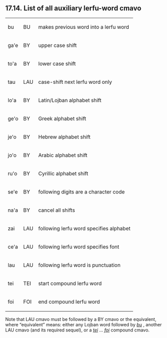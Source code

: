 <a id="section-lerfu-cmavo-summary"></a>17.14. <a id="c17s14"></a>List of all auxiliary lerfu-word cmavo
--------------------------------------------------------------------------------------------------------

<table class="cmavo-list"><colgroup></colgroup><tbody><tr class="cmavo-entry"><td class="cmavo"><p class="cmavo">bu</p></td><td class="selmaho"><p class="selmaho">BU</p></td><td class="description"><p class="description">makes previous word into a lerfu word</p></td></tr><tr class="cmavo-entry"><td class="cmavo"><p class="cmavo">ga'e</p></td><td class="selmaho"><p class="selmaho">BY</p></td><td class="description"><p class="description">upper case shift</p></td></tr><tr class="cmavo-entry"><td class="cmavo"><p class="cmavo">to'a</p></td><td class="selmaho"><p class="selmaho">BY</p></td><td class="description"><p class="description">lower case shift</p></td></tr><tr class="cmavo-entry"><td class="cmavo"><p class="cmavo">tau</p></td><td class="selmaho"><p class="selmaho">LAU</p></td><td class="description"><p class="description">case-shift next lerfu word only</p></td></tr><tr class="cmavo-entry"><td class="cmavo"><p class="cmavo">lo'a</p></td><td class="selmaho"><p class="selmaho">BY</p></td><td class="description"><p class="description">Latin/Lojban alphabet shift</p></td></tr><tr class="cmavo-entry"><td class="cmavo"><p class="cmavo">ge'o</p></td><td class="selmaho"><p class="selmaho">BY</p></td><td class="description"><p class="description">Greek alphabet shift</p></td></tr><tr class="cmavo-entry"><td class="cmavo"><p class="cmavo">je'o</p></td><td class="selmaho"><p class="selmaho">BY</p></td><td class="description"><p class="description">Hebrew alphabet shift</p></td></tr><tr class="cmavo-entry"><td class="cmavo"><p class="cmavo">jo'o</p></td><td class="selmaho"><p class="selmaho">BY</p></td><td class="description"><p class="description">Arabic alphabet shift</p></td></tr><tr class="cmavo-entry"><td class="cmavo"><p class="cmavo">ru'o</p></td><td class="selmaho"><p class="selmaho">BY</p></td><td class="description"><p class="description">Cyrillic alphabet shift</p></td></tr><tr class="cmavo-entry"><td class="cmavo"><p class="cmavo">se'e</p></td><td class="selmaho"><p class="selmaho">BY</p></td><td class="description"><p class="description">following digits are a character code</p></td></tr><tr class="cmavo-entry"><td class="cmavo"><p class="cmavo">na'a</p></td><td class="selmaho"><p class="selmaho">BY</p></td><td class="description"><p class="description">cancel all shifts</p></td></tr><tr class="cmavo-entry"><td class="cmavo"><p class="cmavo">zai</p></td><td class="selmaho"><p class="selmaho">LAU</p></td><td class="description"><p class="description">following lerfu word specifies alphabet</p></td></tr><tr class="cmavo-entry"><td class="cmavo"><p class="cmavo">ce'a</p></td><td class="selmaho"><p class="selmaho">LAU</p></td><td class="description"><p class="description">following lerfu word specifies font</p></td></tr><tr class="cmavo-entry"><td class="cmavo"><p class="cmavo">lau</p></td><td class="selmaho"><p class="selmaho">LAU</p></td><td class="description"><p class="description">following lerfu word is punctuation</p></td></tr><tr class="cmavo-entry"><td class="cmavo"><p class="cmavo">tei</p></td><td class="selmaho"><p class="selmaho">TEI</p></td><td class="description"><p class="description">start compound lerfu word</p></td></tr><tr class="cmavo-entry"><td class="cmavo"><p class="cmavo">foi</p></td><td class="selmaho"><p class="selmaho">FOI</p></td><td class="description"><p class="description">end compound lerfu word</p></td></tr></tbody></table>

<a id="id-1.18.16.3.1" class="indexterm"></a><a id="id-1.18.16.3.2" class="indexterm"></a>Note that LAU cmavo must be followed by a BY cmavo or the equivalent, where “equivalent” means: either any Lojban word followed by _<a id="id-1.18.16.3.4.1" class="indexterm"></a>[_bu_](../go01#valsi-bu)_ , another LAU cmavo (and its required sequel), or a _<a id="id-1.18.16.3.5.1" class="indexterm"></a>[_tei_](../go01#valsi-tei)_ … _<a id="id-1.18.16.3.6.1" class="indexterm"></a>[_foi_](../go01#valsi-foi)_ compound cmavo.